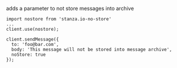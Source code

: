 adds a parameter to not store messages into archive

```
import nostore from 'stanza.io-no-store'
...
client.use(nostore);

client.sendMessage({
  to: 'foo@bar.com',
  body: 'This message will not be stored into message archive',
  noStore: true
});
```
